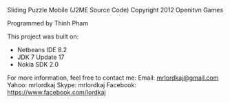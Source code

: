 Sliding Puzzle Mobile (J2ME Source Code)
Copyright 2012 Openitvn Games

Programmed by Thinh Pham

This project was built on:
- Netbeans IDE 8.2
- JDK 7 Update 17
- Nokia SDK 2.0

For more information, feel free to contact me:
Email: mrlordkaj@gmail.com
Yahoo: mrlordkaj
Skype: mrlordkaj
Facebook: https://www.facebook.com/lordkaj